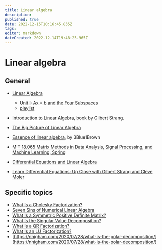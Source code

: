 ```yaml
---
title: Linear algebra
description: 
published: true
date: 2022-12-15T10:16:45.835Z
tags: 
editor: markdown
dateCreated: 2022-12-14T19:48:25.965Z
---
```


# Linear algebra

## General

* [Linear Algebra](https://ocw.mit.edu/courses/mathematics/18-06-linear-algebra-spring-2010/index.htm)
  * [Unit I: Ax = b and the Four Subspaces](https://ocw.mit.edu/courses/mathematics/18-06sc-linear-algebra-fall-2011/ax-b-and-the-four-subspaces/)
  * [playlist](https://www.youtube.com/watch?v=8o5Cmfpeo6g&list=PLE7DDD91010BC51F8&index=40)
* [Introduction to Linear Algebra](https://math.mit.edu/~gs/linearalgebra/), book by Gilbert Strang.
* [The Big Picture of Linear Algebra](https://www.youtube.com/watch?v=ggWYkes-n6E)
* [Essence of linear algebra](https://www.youtube.com/watch?v=fNk_zzaMoSs&list=PLZHQObOWTQDPD3MizzM2xVFitgF8hE_ab&index=18), by  3Blue1Brown

* [MIT 18.065 Matrix Methods in Data Analysis, Signal Processing, and Machine Learning, Spring ](https://www.youtube.com/watch?v=Cx5Z-OslNWE&list=PLUl4u3cNGP63oMNUHXqIUcrkS2PivhN3k)

* [Differential Equations and Linear Algebra](https://ocw.mit.edu/resources/res-18-009-learn-differential-equations-up-close-with-gilbert-strang-and-cleve-moler-fall-2015/differential-equations-and-linear-algebra/)
* [Learn Differential Equations: Up Close with Gilbert Strang and Cleve Moler](https://ocw.mit.edu/resources/res-18-009-learn-differential-equations-up-close-with-gilbert-strang-and-cleve-moler-fall-2015/index.htm)

## Specific topics

* [What Is a Cholesky Factorization?](https://nhigham.com/2020/08/11/what-is-a-cholesky-factorization/)
* [Seven Sins of Numerical Linear Algebra](https://nhigham.com/2022/10/11/seven-sins-of-numerical-linear-algebra/)
* [What Is a Symmetric Positive Definite Matrix?](https://nhigham.com/2020/07/21/what-is-a-symmetric-positive-definite-matrix/)
* [What Is the Singular Value Decomposition?](https://nhigham.com/2020/10/13/what-is-the-singular-value-decomposition/)
* [What Is a QR Factorization?](https://nhigham.com/2020/11/10/what-is-a-qr-factorization/)
* [What Is an LU Factorization?](https://nhigham.com/2021/04/20/what-is-an-lu-factorization/)
* [https://nhigham.com/2020/07/28/what-is-the-polar-decomposition/](https://nhigham.com/2020/07/28/what-is-the-polar-decomposition/)
